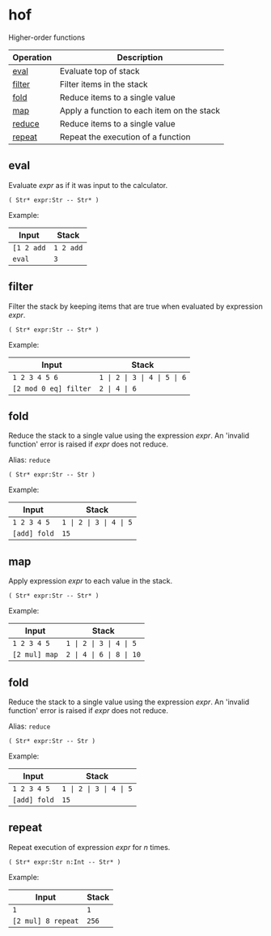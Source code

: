 <!-- Document generated by "gen-doc"; DO NOT EDIT -->
# hof

Higher-order functions

| Operation         | Description
|-------------------|---------------
| [eval](#eval)     | Evaluate top of stack
| [filter](#filter) | Filter items in the stack
| [fold](#fold)     | Reduce items to a single value
| [map](#map)       | Apply a function to each item on the stack
| [reduce](#reduce) | Reduce items to a single value
| [repeat](#repeat) | Repeat the execution of a function


## eval

Evaluate *expr* as if it was input to the calculator.

	( Str* expr:Str -- Str* )

Example:

<!-- test: eval -->

| Input      | Stack
|------------|---------------
| `[1 2 add` | `1 2 add` 
| `eval    ` | `3` 

## filter

Filter the stack by keeping items that are true when evaluated by
expression *expr*.

	( Str* expr:Str -- Str* )

Example:

<!-- test: filter -->

| Input                 | Stack
|-----------------------|---------------
| `1 2 3 4 5 6        ` | `1 \| 2 \| 3 \| 4 \| 5 \| 6` 
| `[2 mod 0 eq] filter` | `2 \| 4 \| 6` 

## fold

Reduce the stack to a single value using the expression *expr*. An
'invalid function' error is raised if *expr* does not reduce.

Alias: `reduce`

	( Str* expr:Str -- Str )

Example:

<!-- test: fold -->

| Input        | Stack
|--------------|---------------
| `1 2 3 4 5 ` | `1 \| 2 \| 3 \| 4 \| 5` 
| `[add] fold` | `15` 

## map

Apply expression *expr* to each value in the stack.

	( Str* expr:Str -- Str* )

Example:

<!-- test: map -->

| Input         | Stack
|---------------|---------------
| `1 2 3 4 5  ` | `1 \| 2 \| 3 \| 4 \| 5` 
| `[2 mul] map` | `2 \| 4 \| 6 \| 8 \| 10` 

## fold

Reduce the stack to a single value using the expression *expr*. An
'invalid function' error is raised if *expr* does not reduce.

Alias: `reduce`

	( Str* expr:Str -- Str )

Example:

<!-- test: fold -->

| Input        | Stack
|--------------|---------------
| `1 2 3 4 5 ` | `1 \| 2 \| 3 \| 4 \| 5` 
| `[add] fold` | `15` 

## repeat

Repeat execution of expression *expr* for *n* times.

	( Str* expr:Str n:Int -- Str* )

Example:

<!-- test: repeat -->

| Input              | Stack
|--------------------|---------------
| `1               ` | `1` 
| `[2 mul] 8 repeat` | `256` 
